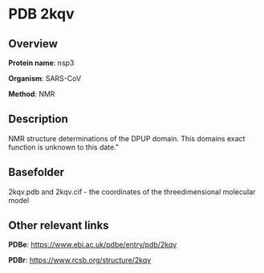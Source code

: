 # PDB 2kqv

## Overview

**Protein name**: nsp3

**Organism**: SARS-CoV

**Method**: NMR

## Description

NMR structure determinations of the DPUP domain. This domains exact function is unknown to this date." 

## Basefolder

2kqv.pdb and 2kqv.cif - the coordinates of the threedimensional molecular model



## Other relevant links 
**PDBe**:  https://www.ebi.ac.uk/pdbe/entry/pdb/2kqv
 
**PDBr**: https://www.rcsb.org/structure/2kqv 
